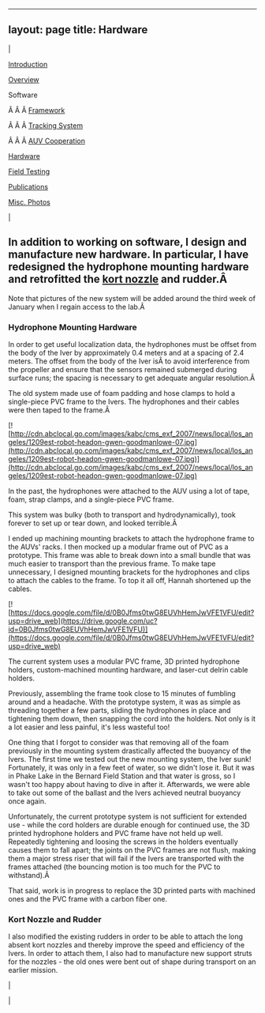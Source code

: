 

---
layout: page
title: Hardware
---

| 

  

[Introduction](https://sites.google.com/site/tayloredwardpeterson/research)

  

[Overview](https://sites.google.com/site/tayloredwardpeterson/research/overview)

  

 Software 

 Â Â Â [Framework](https://sites.google.com/site/tayloredwardpeterson/research/software)  

 Â Â Â [Tracking System](https://sites.google.com/site/tayloredwardpeterson/research/tracking-system)  

Â Â Â [AUV Cooperation](https://sites.google.com/site/tayloredwardpeterson/research/auv-cooperation)  

  

[Hardware](https://sites.google.com/site/tayloredwardpeterson/research/hardware)

  

[Field Testing](https://sites.google.com/site/tayloredwardpeterson/research/field-testing)

  

[Publications](https://sites.google.com/site/tayloredwardpeterson/research/publications)

  

[Misc. Photos](https://sites.google.com/site/tayloredwardpeterson/research/misc)

  

 | 

## In addition to working on software, I design and manufacture new hardware. In particular, I have redesigned the hydrophone mounting hardware and retrofitted the [kort nozzle](http://en.wikipedia.org/wiki/Ducted_propeller) and rudder.Â 

 Note that pictures of the new system will be added around the third week of January when I regain access to the lab.Â 

### Hydrophone Mounting Hardware

In order to get useful localization data, the hydrophones must be offset from the body of the Iver by approximately 0.4 meters and at a spacing of 2.4 meters. The offset from the body of the Iver isÂ to avoid interference from the propeller and ensure that the sensors remained submerged during surface runs; the spacing is necessary to get adequate angular resolution.Â 

  

 The old system made use of foam padding and hose clamps to hold a single-piece PVC frame to the Ivers. The hydrophones and their cables were then taped to the frame.Â 

  

[![http://cdn.abclocal.go.com/images/kabc/cms_exf_2007/news/local/los_angeles/1209est-robot-headon-gwen-goodmanlowe-07.jpg](http://cdn.abclocal.go.com/images/kabc/cms_exf_2007/news/local/los_angeles/1209est-robot-headon-gwen-goodmanlowe-07.jpg)](http://cdn.abclocal.go.com/images/kabc/cms_exf_2007/news/local/los_angeles/1209est-robot-headon-gwen-goodmanlowe-07.jpg)

 In the past, the hydrophones were attached to the AUV using a lot of tape, foam, strap clamps, and a single-piece PVC frame. 

  

 This system was bulky (both to transport and hydrodynamically), took forever to set up or tear down, and looked terrible.Â 

  

 I ended up machining mounting brackets to attach the hydrophone frame to the AUVs' racks. I then mocked up a modular frame out of PVC as a prototype. This frame was able to break down into a small bundle that was much easier to transport than the previous frame. To make tape unnecessary, I designed mounting brackets for the hydrophones and clips to attach the cables to the frame. To top it all off, Hannah shortened up the cables. 

  

[![https://docs.google.com/file/d/0B0Jfms0twG8EUVhHemJwVFE1VFU/edit?usp=drive_web](https://drive.google.com/uc?id=0B0Jfms0twG8EUVhHemJwVFE1VFU)](https://docs.google.com/file/d/0B0Jfms0twG8EUVhHemJwVFE1VFU/edit?usp=drive_web)

 The current system uses a modular PVC frame, 3D printed hydrophone holders, custom-machined mounting hardware, and laser-cut delrin cable holders. 

  

 Previously, assembling the frame took close to 15 minutes of fumbling around and a headache. With the prototype system, it was as simple as threading together a few parts, sliding the hydrophones in place and tightening them down, then snapping the cord into the holders. Not only is it a lot easier and less painful, it's less wasteful too! 

  

 One thing that I forgot to consider was that removing all of the foam previously in the mounting system drastically affected the buoyancy of the Ivers. The first time we tested out the new mounting system, the Iver sunk! Fortunately, it was only in a few feet of water, so we didn't lose it. But it was in Phake Lake in the Bernard Field Station and that water is gross, so I wasn't too happy about having to dive in after it. Afterwards, we were able to take out some of the ballast and the Ivers achieved neutral buoyancy once again. 

  

 Unfortunately, the current prototype system is not sufficient for extended use - while the cord holders are durable enough for continued use, the 3D printed hydrophone holders and PVC frame have not held up well. Repeatedly tightening and loosing the screws in the holders eventually causes them to fall apart; the joints on the PVC frames are not flush, making them a major stress riser that will fail if the Ivers are transported with the frames attached (the bouncing motion is too much for the PVC to withstand).Â 

  

 That said, work is in progress to replace the 3D printed parts with machined ones and the PVC frame with a carbon fiber one. 

  

### Kort Nozzle and Rudder

 I also modified the existing rudders in order to be able to attach the long absent kort nozzles and thereby improve the speed and efficiency of the Ivers. In order to attach them, I also had to manufacture new support struts for the nozzles - the old ones were bent out of shape during transport on an earlier mission. 

 | 
  

 |

  

